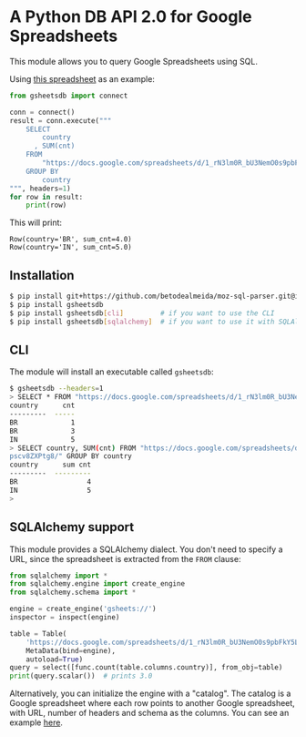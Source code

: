 # A Python DB API 2.0 for Google Spreadsheets #

This module allows you to query Google Spreadsheets using SQL.

Using [this spreadsheet](https://docs.google.com/spreadsheets/d/1_rN3lm0R_bU3NemO0s9pbFkY5LQPcuy1pscv8ZXPtg8/) as an example:

```python
from gsheetsdb import connect

conn = connect()
result = conn.execute("""
    SELECT
        country
      , SUM(cnt)
    FROM
        "https://docs.google.com/spreadsheets/d/1_rN3lm0R_bU3NemO0s9pbFkY5LQPcuy1pscv8ZXPtg8/"
    GROUP BY
        country
""", headers=1)
for row in result:
    print(row)
```

This will print:

```
Row(country='BR', sum_cnt=4.0)
Row(country='IN', sum_cnt=5.0)
```

## Installation ##

```bash
$ pip install git+https://github.com/betodealmeida/moz-sql-parser.git@improvements_sql_formatter
$ pip install gsheetsdb
$ pip install gsheetsdb[cli]         # if you want to use the CLI
$ pip install gsheetsdb[sqlalchemy]  # if you want to use it with SQLAlchemy
```

## CLI ##

The module will install an executable called `gsheetsdb`:

```bash
$ gsheetsdb --headers=1
> SELECT * FROM "https://docs.google.com/spreadsheets/d/1_rN3lm0R_bU3NemO0s9pbFkY5LQPcuy1pscv8ZXPtg8/"
country      cnt
---------  -----
BR             1
BR             3
IN             5
> SELECT country, SUM(cnt) FROM "https://docs.google.com/spreadsheets/d/1_rN3lm0R_bU3NemO0s9pbFkY5LQPcuy1
pscv8ZXPtg8/" GROUP BY country
country      sum cnt
---------  ---------
BR                 4
IN                 5
>
```

## SQLAlchemy support ##

This module provides a SQLAlchemy dialect. You don't need to specify a URL, since the spreadsheet is extracted from the `FROM` clause:

```python
from sqlalchemy import *
from sqlalchemy.engine import create_engine
from sqlalchemy.schema import *

engine = create_engine('gsheets://')
inspector = inspect(engine)

table = Table(
    'https://docs.google.com/spreadsheets/d/1_rN3lm0R_bU3NemO0s9pbFkY5LQPcuy1pscv8ZXPtg8/edit#gid=0',
    MetaData(bind=engine),
    autoload=True)
query = select([func.count(table.columns.country)], from_obj=table)
print(query.scalar())  # prints 3.0
```

Alternatively, you can initialize the engine with a "catalog". The catalog is a Google spreadsheet where each row points to another Google spreadsheet, with URL, number of headers and schema as the columns. You can see an example [here](https://docs.google.com/spreadsheets/d/1AAqVVSpGeyRZyrr4n--fb_IxhLwwKtLbjfu4h6MyyYA/edit#gid=0).

